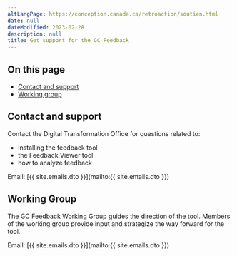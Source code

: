 ```yaml
---
altLangPage: https://conception.canada.ca/retroaction/soutien.html
date: null
dateModified: 2023-02-28
description: null
title: Get support for the GC Feedback
---
```


## On this page
* [Contact and support](#contact-and-support)
* [Working group](#working-group)

## Contact and support

Contact the Digital Transformation Office for questions related to:

* installing the feedback tool
* the Feedback Viewer tool
* how to analyze feedback

Email: [{{ site.emails.dto }}](mailto:{{ site.emails.dto }})

## Working Group

The GC Feedback Working Group guides the direction of the tool. Members of the working group provide input and strategize the way forward for the tool.

Email: [{{ site.emails.dto }}](mailto:{{ site.emails.dto }})
